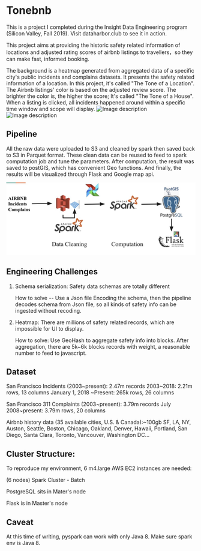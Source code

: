 # Tonebnb
This is a project I completed during the Insight Data Engineering program (Silicon Valley, Fall 2019). 
Visit dataharbor.club to see it in action.

This project aims at providing the historic safety related information of locations and adjusted rating scores of 
airbnb listings to travellers，so they can make fast, informed booking.

The background is a heatmap generated from aggregated data of a specific city's public incidents and complains 
datasets. It presents the safety related information of a location. In this project, it's called "The Tone of a 
Location". The Airbnb listings' color is based on the adjusted review score. The brighter the color is, the higher 
the score; It's called "The Tone of a House". When a listing is clicked, all incidents happened around within a 
specific time window and scope will display.
![Image description](docs/overall.png)
![Image description](docs/happened_arround.png)

## Pipeline
All the raw data were uploaded to S3 and cleaned by spark then saved back to S3 in Parquet format. 
These clean data can be reused to feed to spark computation job and tune the parameters. After computation, the result 
was saved to postGIS, which has convenient Geo functions. And finally, the results will be visualized through Flask 
and Google map api.


![Image description](docs/pipe_line.jpeg)

## Engineering Challenges
1. Schema serialization: Safety data schemas are totally different

    How to solve -- Use a Json file Encoding the schema, then the pipeline decodes schema from Json file, 
    so all kinds of safety info 
can be ingested without recoding. 
2. Heatmap: There are millions of safety related records, which are impossible for UI to display. 

    How to solve: Use GeoHash to aggregate safety info into blocks. After aggregation, 
    there are 5k~6k blocks records with weight, a reasonable number to feed to javascript.

## Dataset
San Francisco Incidents (2003~present): 2.47m records
2003~2018: 2.21m rows, 13 columns
January 1, 2018 ~Present: 265k rows, 26 columns

San Francisco 311 Complaints (2003~present): 3.79m records
July 2008~present: 3.79m rows, 20 columns

Airbnb history data (35 available cities, U.S. & Canada):~100gb
SF, LA, NY, Auston, Seattle, Boston, Chicago, Oakland, Denver, Hawaii, Portland, San Diego, Santa Clara, Toronto, 
Vancouver, Washington DC... 


## Cluster Structure:
To reproduce my environment, 6 m4.large AWS EC2 instances are needed:

(6 nodes) Spark Cluster - Batch

PostgreSQL sits in Mater's node

Flask is in Master's node


## Caveat
At this time of writing, pyspark can work with only Java 8. Make sure spark env is Java 8.
